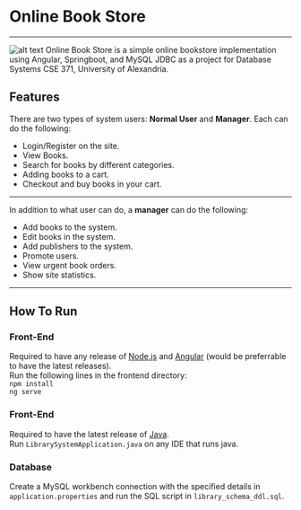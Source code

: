 # Online Book Store
---
![alt text]()
Online Book Store is a simple online bookstore implementation using Angular, Springboot, and MySQL JDBC as a project for Database Systems CSE 371, University of Alexandria.
## Features
There are two types of system users: **Normal User** and **Manager**. Each can do the following:
  - Login/Register on the site.
  - View Books.
  - Search for books by different categories.
  - Adding books to a cart.
  - Checkout and buy books in your cart.
---
In addition to what user can do, a **manager** can do the following:
  - Add books to the system.
  - Edit books in the system.
  - Add publishers to the system.
  - Promote users.
  - View urgent book orders.
  - Show site statistics.

---
## How To Run
### Front-End
Required to have any release of [Node.js](https://nodejs.org/en/download/) and [Angular](https://angular.io/quick-start) (would be preferrable to have the latest releases).\
Run the following lines in the frontend directory:\
`npm install`\
`ng serve`
### Front-End
Required to have the latest release of [Java](https://www.java.com/en/download/).\
Run `LibrarySystemApplication.java` on any IDE that runs java.
### Database
Create a MySQL workbench connection with the specified details in `application.properties` and run the SQL script in `library_schema_ddl.sql`.
